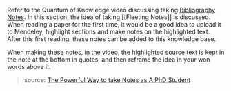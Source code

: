 Refer to the Quantum of Knowledge video discussing taking [Bibliography Notes](https://youtu.be/7_6ELlCIl1w?si=6ydT8VW-ql06TWL8&t=782). In this section, the idea of taking [[Fleeting Notes]] is discussed. When reading a paper for the first time, it would be a good idea to upload it to Mendeley, highlight sections and make notes on the highlighted text. After this first reading, these notes can be added to this knowledge base.

When making these notes, in the video, the highlighted source text is kept in the note at the bottom in quotes, and then reframe the idea in your won words above it.

> source: [The Powerful Way to take Notes as A PhD Student](https://www.youtube.com/watch?v=7_6ELlCIl1w&t=503s)